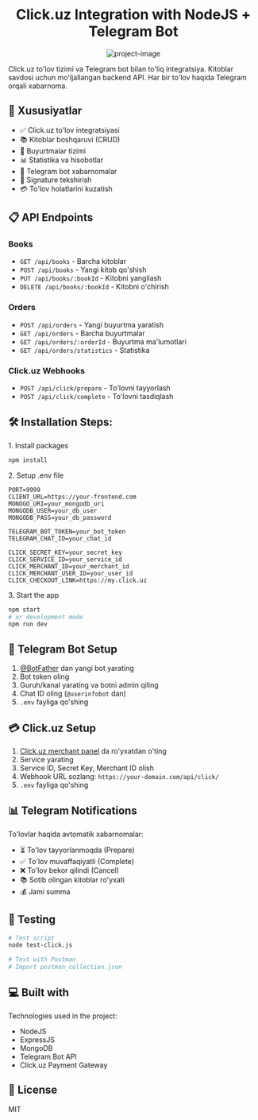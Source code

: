 <h1 align="center" id="title">Click.uz Integration with NodeJS + Telegram Bot</h1>

<p align="center"><img src="https://socialify.git.ci/samarbadriddin0v/click-uz-integration-nodejs/image?language=1&amp;owner=1&amp;name=1&amp;stargazers=1&amp;theme=Light" alt="project-image"></p>

<p id="description">Click.uz to'lov tizimi va Telegram bot bilan to'liq integratsiya. Kitoblar savdosi uchun mo'ljallangan backend API. Har bir to'lov haqida Telegram orqali xabarnoma.</p>

## 🚀 Xususiyatlar

- ✅ Click.uz to'lov integratsiyasi
- 📚 Kitoblar boshqaruvi (CRUD)
- 🛒 Buyurtmalar tizimi
- 📊 Statistika va hisobotlar
- 📱 Telegram bot xabarnomalar
- 🔐 Signature tekshirish
- 💳 To'lov holatlarini kuzatish

## 📋 API Endpoints

### Books
- `GET /api/books` - Barcha kitoblar
- `POST /api/books` - Yangi kitob qo'shish
- `PUT /api/books/:bookId` - Kitobni yangilash
- `DELETE /api/books/:bookId` - Kitobni o'chirish

### Orders
- `POST /api/orders` - Yangi buyurtma yaratish
- `GET /api/orders` - Barcha buyurtmalar
- `GET /api/orders/:orderId` - Buyurtma ma'lumotlari
- `GET /api/orders/statistics` - Statistika

### Click.uz Webhooks
- `POST /api/click/prepare` - To'lovni tayyorlash
- `POST /api/click/complete` - To'lovni tasdiqlash

## 🛠️ Installation Steps:

<p>1. Install packages</p>

```bash
npm install
```

<p>2. Setup .env file</p>

```env
PORT=9999
CLIENT_URL=https://your-frontend.com
MONOGO_URI=your_mongodb_uri
MONGODB_USER=your_db_user
MONGODB_PASS=your_db_password

TELEGRAM_BOT_TOKEN=your_bot_token
TELEGRAM_CHAT_ID=your_chat_id

CLICK_SECRET_KEY=your_secret_key
CLICK_SERVICE_ID=your_service_id
CLICK_MERCHANT_ID=your_merchant_id
CLICK_MERCHANT_USER_ID=your_user_id
CLICK_CHECKOUT_LINK=https://my.click.uz
```

<p>3. Start the app</p>

```bash
npm start
# or development mode
npm run dev
```

## 📱 Telegram Bot Setup

1. [@BotFather](https://t.me/botfather) dan yangi bot yarating
2. Bot token oling
3. Guruh/kanal yarating va botni admin qiling
4. Chat ID oling (`@userinfobot` dan)
5. `.env` fayliga qo'shing

## 💳 Click.uz Setup

1. [Click.uz merchant panel](https://my.click.uz) da ro'yxatdan o'ting
2. Service yarating
3. Service ID, Secret Key, Merchant ID olish
4. Webhook URL sozlang: `https://your-domain.com/api/click/`
5. `.env` fayliga qo'shing

## 📊 Telegram Notifications

To'lovlar haqida avtomatik xabarnomalar:

- ⏳ To'lov tayyorlanmoqda (Prepare)
- ✅ To'lov muvaffaqiyatli (Complete)
- ❌ To'lov bekor qilindi (Cancel)
- 📚 Sotib olingan kitoblar ro'yxati
- 💰 Jami summa

## 🧪 Testing

```bash
# Test script
node test-click.js

# Test with Postman
# Import postman_collection.json
```

## 💻 Built with

Technologies used in the project:

*   NodeJS
*   ExpressJS  
*   MongoDB
*   Telegram Bot API
*   Click.uz Payment Gateway

## 📝 License

MIT
